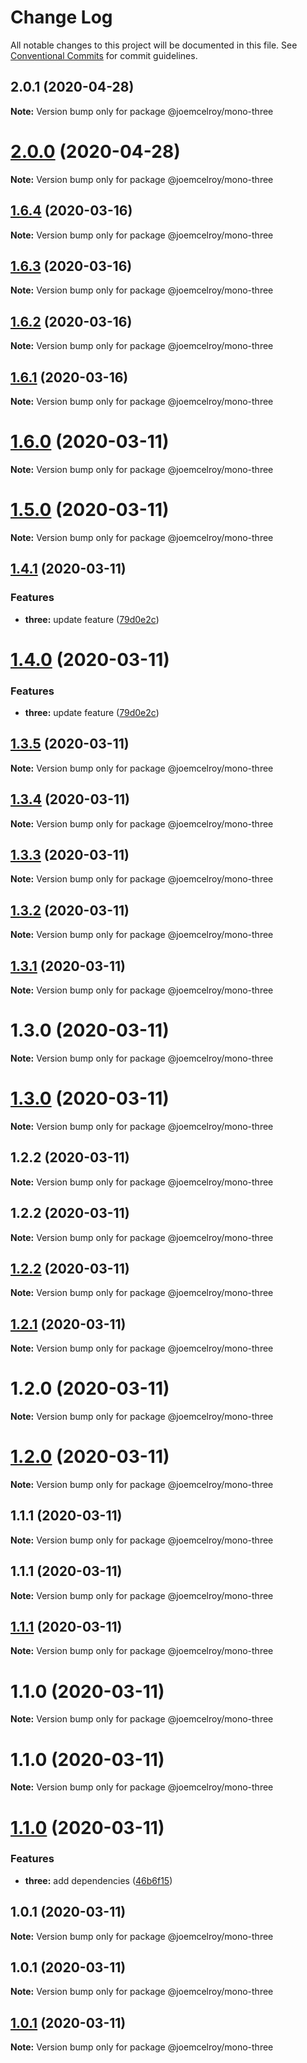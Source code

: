 # Change Log

All notable changes to this project will be documented in this file.
See [Conventional Commits](https://conventionalcommits.org) for commit guidelines.

## 2.0.1 (2020-04-28)

**Note:** Version bump only for package @joemcelroy/mono-three





# [2.0.0](https://github.com/joemcelroy/lerna-monorepo-github-actions-release/compare/v1.6.4...v2.0.0) (2020-04-28)

**Note:** Version bump only for package @joemcelroy/mono-three





## [1.6.4](https://github.com/joemcelroy/lerna-monorepo-github-actions-release/compare/v1.6.2...v1.6.4) (2020-03-16)

**Note:** Version bump only for package @joemcelroy/mono-three





## [1.6.3](https://github.com/joemcelroy/lerna-monorepo-github-actions-release/compare/v1.6.2...v1.6.3) (2020-03-16)

**Note:** Version bump only for package @joemcelroy/mono-three





## [1.6.2](https://github.com/joemcelroy/lerna-monorepo-github-actions-release/compare/v1.6.0...v1.6.2) (2020-03-16)

**Note:** Version bump only for package @joemcelroy/mono-three





## [1.6.1](https://github.com/joemcelroy/lerna-monorepo-github-actions-release/compare/v1.6.0...v1.6.1) (2020-03-16)

**Note:** Version bump only for package @joemcelroy/mono-three





# [1.6.0](https://github.com/joemcelroy/lerna-monorepo-github-actions-release/compare/v1.5.0...v1.6.0) (2020-03-11)

**Note:** Version bump only for package @joemcelroy/mono-three





# [1.5.0](https://github.com/joemcelroy/lerna-monorepo-github-actions-release/compare/v1.4.1...v1.5.0) (2020-03-11)

**Note:** Version bump only for package @joemcelroy/mono-three





## [1.4.1](https://github.com/joemcelroy/lerna-monorepo-github-actions-release/compare/v1.3.0...v1.4.1) (2020-03-11)


### Features

* **three:** update feature ([79d0e2c](https://github.com/joemcelroy/lerna-monorepo-github-actions-release/commit/79d0e2c730f6371b6f518d38a049efa367b1fd7b))





# [1.4.0](https://github.com/joemcelroy/lerna-monorepo-github-actions-release/compare/v1.3.0...v1.4.0) (2020-03-11)


### Features

* **three:** update feature ([79d0e2c](https://github.com/joemcelroy/lerna-monorepo-github-actions-release/commit/79d0e2c730f6371b6f518d38a049efa367b1fd7b))





## [1.3.5](https://github.com/joemcelroy/lerna-monorepo-github-actions-release/compare/v1.3.0...v1.3.5) (2020-03-11)

**Note:** Version bump only for package @joemcelroy/mono-three





## [1.3.4](https://github.com/joemcelroy/lerna-monorepo-github-actions-release/compare/v1.3.0...v1.3.4) (2020-03-11)

**Note:** Version bump only for package @joemcelroy/mono-three





## [1.3.3](https://github.com/joemcelroy/lerna-monorepo-github-actions-release/compare/v1.3.0...v1.3.3) (2020-03-11)

**Note:** Version bump only for package @joemcelroy/mono-three





## [1.3.2](https://github.com/joemcelroy/lerna-monorepo-github-actions-release/compare/v1.3.0...v1.3.2) (2020-03-11)

**Note:** Version bump only for package @joemcelroy/mono-three





## [1.3.1](https://github.com/joemcelroy/lerna-monorepo-github-actions-release/compare/v1.3.0...v1.3.1) (2020-03-11)

**Note:** Version bump only for package @joemcelroy/mono-three





# 1.3.0 (2020-03-11)

**Note:** Version bump only for package @joemcelroy/mono-three





# [1.3.0](https://github.com/joemcelroy/lerna-monorepo-github-actions-release/compare/v1.2.2...v1.3.0) (2020-03-11)

**Note:** Version bump only for package @joemcelroy/mono-three





## 1.2.2 (2020-03-11)

**Note:** Version bump only for package @joemcelroy/mono-three





## 1.2.2 (2020-03-11)

**Note:** Version bump only for package @joemcelroy/mono-three





## [1.2.2](https://github.com/joemcelroy/lerna-monorepo-github-actions-release/compare/v1.2.0...v1.2.2) (2020-03-11)

**Note:** Version bump only for package @joemcelroy/mono-three





## [1.2.1](https://github.com/joemcelroy/lerna-monorepo-github-actions-release/compare/v1.2.0...v1.2.1) (2020-03-11)

**Note:** Version bump only for package @joemcelroy/mono-three





# 1.2.0 (2020-03-11)

**Note:** Version bump only for package @joemcelroy/mono-three





# [1.2.0](https://github.com/joemcelroy/lerna-monorepo-github-actions-release/compare/v1.1.1...v1.2.0) (2020-03-11)

**Note:** Version bump only for package @joemcelroy/mono-three





## 1.1.1 (2020-03-11)

**Note:** Version bump only for package @joemcelroy/mono-three





## 1.1.1 (2020-03-11)

**Note:** Version bump only for package @joemcelroy/mono-three





## [1.1.1](https://github.com/joemcelroy/lerna-monorepo-github-actions-release/compare/v1.1.0...v1.1.1) (2020-03-11)

**Note:** Version bump only for package @joemcelroy/mono-three





# 1.1.0 (2020-03-11)

**Note:** Version bump only for package @joemcelroy/mono-three





# 1.1.0 (2020-03-11)

**Note:** Version bump only for package @joemcelroy/mono-three





# [1.1.0](https://github.com/joemcelroy/lerna-monorepo-github-actions-release/compare/v1.0.1...v1.1.0) (2020-03-11)


### Features

* **three:** add dependencies ([46b6f15](https://github.com/joemcelroy/lerna-monorepo-github-actions-release/commit/46b6f15eefbc767c786b1c6799bbd26a87b1633e))





## 1.0.1 (2020-03-11)

**Note:** Version bump only for package @joemcelroy/mono-three





## 1.0.1 (2020-03-11)

**Note:** Version bump only for package @joemcelroy/mono-three





## [1.0.1](https://github.com/joemcelroy/lerna-monorepo-github-actions-release/compare/v1.0.0...v1.0.1) (2020-03-11)

**Note:** Version bump only for package @joemcelroy/mono-three
